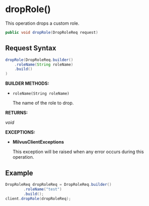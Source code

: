 # dropRole()

This operation drops a custom role.

```java
public void dropRole(DropRoleReq request)
```

## Request Syntax

```java
dropRole(DropRoleReq.builder()
    .roleName(String roleName)
    .build()
)
```

**BUILDER METHODS:**

- `roleName(String roleName)`

    The name of the role to drop.

**RETURNS:**

*void*

**EXCEPTIONS:**

- **MilvusClientExceptions**

    This exception will be raised when any error occurs during this operation.

## Example

```java
DropRoleReq dropRoleReq = DropRoleReq.builder()
        .roleName("test")
        .build();
client.dropRole(dropRoleReq);
```
